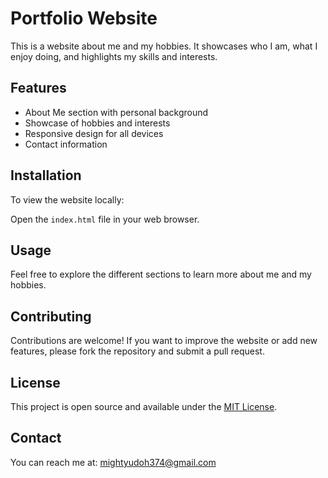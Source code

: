 # Portfolio Website

This is a website about me and my hobbies. It showcases who I am, what I enjoy doing, and highlights my skills and interests.

## Features

- About Me section with personal background
- Showcase of hobbies and interests
- Responsive design for all devices
- Contact information

## Installation

To view the website locally:

 Open the `index.html` file in your web browser.

## Usage

Feel free to explore the different sections to learn more about me and my hobbies.

## Contributing

Contributions are welcome! If you want to improve the website or add new features, please fork the repository and submit a pull request.

## License

This project is open source and available under the [MIT License](LICENSE).

## Contact

You can reach me at:  mightyudoh374@gmail.com
```
